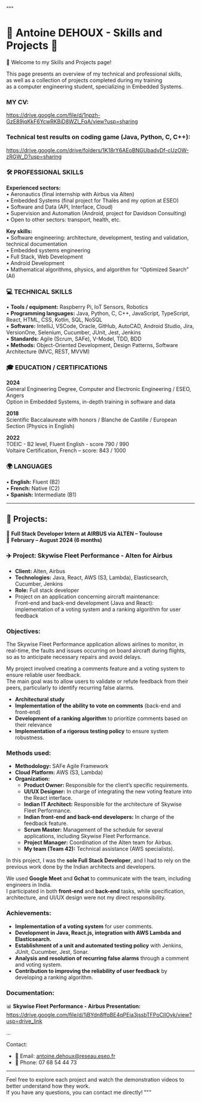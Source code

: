  """
# 🚀 Antoine DEHOUX - Skills and Projects 🚀

👋 Welcome to my Skills and Projects page!

This page presents an overview of my technical and professional skills,  
as well as a collection of projects completed during my training  
as a computer engineering student, specializing in Embedded Systems.

### MY CV:  
https://drive.google.com/file/d/1npzh-GzE89jqKkF6YcwRKBiD8WZl_FqA/view?usp=sharing

### Technical test results on coding game (Java, Python, C, C++):  
https://drive.google.com/drive/folders/1K18rY6AEoBNGUbadvDf-cUzOW-zRGW_D?usp=sharing

### 🛠️ PROFESSIONAL SKILLS

**Experienced sectors:**  
• Aeronautics (final internship with Airbus via Alten)  
• Embedded Systems (final project for Thalès and my option at ESEO)  
• Software and Data (API, Interface, Cloud)  
• Supervision and Automation (Android, project for Davidson Consulting)  
• Open to other sectors: transport, health, etc.

**Key skills:**  
• Software engineering: architecture, development, testing and validation, technical documentation  
• Embedded systems engineering  
• Full Stack, Web Development  
• Android Development  
• Mathematical algorithms, physics, and algorithm for “Optimized Search” (AI)

### 💻 TECHNICAL SKILLS  

• **Tools / equipment:** Raspberry Pi, IoT Sensors, Robotics  
• **Programming languages:** Java, Python, C, C++, JavaScript, TypeScript, React, HTML, CSS, Kotlin, SQL, NoSQL  
• **Software:** IntelliJ, VSCode, Oracle, GitHub, AutoCAD, Android Studio, Jira, VersionOne, Selenium, Cucumber, JUnit, Jest, Jenkins  
• **Standards:** Agile (Scrum, SAFe), V-Model, TDD, BDD  
• **Methods:** Object-Oriented Development, Design Patterns, Software Architecture (MVC, REST, MVVM)

### 🎓 EDUCATION / CERTIFICATIONS  

**2024**  
General Engineering Degree, Computer and Electronic Engineering / ESEO, Angers  
Option in Embedded Systems, in-depth training in software and data  

**2018**  
Scientific Baccalaureate with honors / Blanche de Castille / European Section (Physics in English)  

**2022**  
TOEIC - B2 level, Fluent English - score 790 / 990  
Voltaire Certification, French – score: 843 / 1000

### 🌍 LANGUAGES  

• **English:** Fluent (B2)  
• **French:** Native (C2)  
• **Spanish:** Intermediate (B1)

---

## 💼 Projects:

💼 **Full Stack Developer Intern at AIRBUS via ALTEN – Toulouse**  
📅 **February – August 2024 (6 months)**  

### ✈️ **Project: Skywise Fleet Performance - Alten for Airbus**  
- **Client:** Alten, Airbus  
- **Technologies:** Java, React, AWS (S3, Lambda), Elasticsearch, Cucumber, Jenkins  
- **Role:** Full stack developer  
- Project on an application concerning aircraft maintenance:  
  Front-end and back-end development (Java and React):  
  implementation of a voting system and a ranking algorithm for user feedback

### **Objectives:**  
The Skywise Fleet Performance application allows airlines to monitor, in real-time, the faults and issues occurring on board aircraft during flights,  
so as to anticipate necessary repairs and avoid delays.

My project involved creating a comments feature and a voting system to ensure reliable user feedback.  
The main goal was to allow users to validate or refute feedback from their peers, particularly to identify recurring false alarms.

- **Architectural study**  
- **Implementation of the ability to vote on comments** (back-end and front-end)  
- **Development of a ranking algorithm** to prioritize comments based on their relevance  
- **Implementation of a rigorous testing policy** to ensure system robustness.

### **Methods used:**  
- **Methodology:** SAFe Agile Framework  
- **Cloud Platform:** AWS (S3, Lambda)  
- **Organization:**  
  - **Product Owner:** Responsible for the client’s specific requirements.  
  - **UI/UX Designer:** In charge of integrating the new voting feature into the React interface.  
  - **Indian IT Architect:** Responsible for the architecture of Skywise Fleet Performance.  
  - **Indian front-end and back-end developers:** In charge of the feedback feature.  
  - **Scrum Master:** Management of the schedule for several applications, including Skywise Fleet Performance.  
  - **Project Manager:** Coordination of the Alten team for Airbus.  
  - **My team (Team 42):** Technical assistance (AWS specialists).

In this project, I was the **sole Full Stack Developer**, and I had to rely on the previous work done by the Indian architects and developers.

We used **Google Meet** and **Gchat** to communicate with the team, including engineers in India.  
I participated in both **front-end** and **back-end** tasks, while specification, architecture, and UI/UX design were not my direct responsibility.

### **Achievements:**  
- **Implementation of a voting system** for user comments.  
- **Development in Java, React.js, integration with AWS Lambda and Elasticsearch.**  
- **Establishment of a unit and automated testing policy** with Jenkins, JUnit, Cucumber, Jest, Sonar.  
- **Analysis and resolution of recurring false alarms** through a comment and voting system.  
- **Contribution to improving the reliability of user feedback** by developing a ranking algorithm.

### **Documentation:**  
📊 **Skywise Fleet Performance - Airbus Presentation:**  
https://drive.google.com/file/d/1jBYdn8ffqBE4qPEja3jssbTFPoClIOyk/view?usp=drive_link

...

Contact:  
- 📧 Email: antoine.dehoux@reseau.eseo.fr  
- 📱 Phone: 07 68 54 44 73

---

Feel free to explore each project and watch the demonstration videos to better understand how they work.  
If you have any questions, you can contact me directly!
"""
